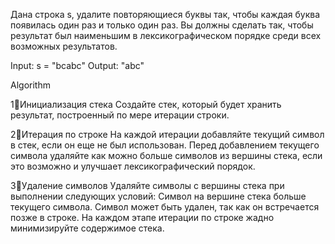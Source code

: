 Дана строка s, удалите повторяющиеся буквы так, чтобы каждая буква появилась один раз и только один раз. 
Вы должны сделать так, чтобы результат был наименьшим в лексикографическом порядке среди всех возможных результатов.

Input: s = "bcabc"
Output: "abc"

Algorithm

1⃣Инициализация стека
Создайте стек, который будет хранить результат, построенный по мере итерации строки.

2⃣Итерация по строке
На каждой итерации добавляйте текущий символ в стек, если он еще не был использован. 
Перед добавлением текущего символа удаляйте как можно больше символов из вершины стека, если это возможно и улучшает лексикографический порядок.

3⃣Удаление символов
Удаляйте символы с вершины стека при выполнении следующих условий:
Символ на вершине стека больше текущего символа.
Символ может быть удален, так как он встречается позже в строке.
На каждом этапе итерации по строке жадно минимизируйте содержимое стека.